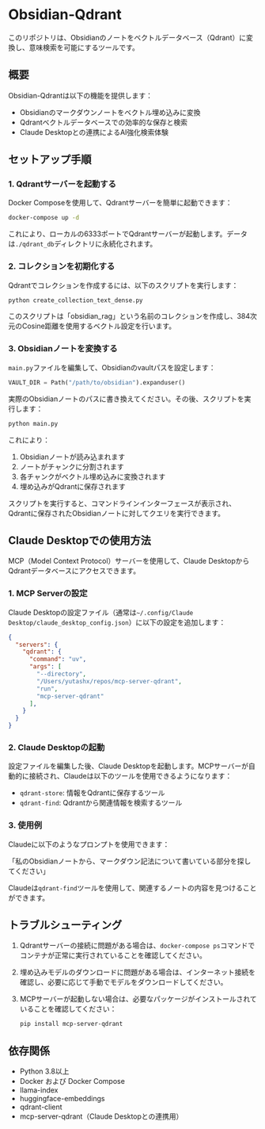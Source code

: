 # Obsidian-Qdrant

このリポジトリは、Obsidianのノートをベクトルデータベース（Qdrant）に変換し、意味検索を可能にするツールです。

## 概要

Obsidian-Qdrantは以下の機能を提供します：

- Obsidianのマークダウンノートをベクトル埋め込みに変換
- Qdrantベクトルデータベースでの効率的な保存と検索
- Claude Desktopとの連携によるAI強化検索体験

## セットアップ手順

### 1. Qdrantサーバーを起動する

Docker Composeを使用して、Qdrantサーバーを簡単に起動できます：

```bash
docker-compose up -d
```

これにより、ローカルの6333ポートでQdrantサーバーが起動します。データは`./qdrant_db`ディレクトリに永続化されます。

### 2. コレクションを初期化する

Qdrantでコレクションを作成するには、以下のスクリプトを実行します：

```bash
python create_collection_text_dense.py
```

このスクリプトは「obsidian_rag」という名前のコレクションを作成し、384次元のCosine距離を使用するベクトル設定を行います。

### 3. Obsidianノートを変換する

`main.py`ファイルを編集して、Obsidianのvaultパスを設定します：

```python
VAULT_DIR = Path("/path/to/obsidian").expanduser()
```

実際のObsidianノートのパスに書き換えてください。その後、スクリプトを実行します：

```bash
python main.py
```

これにより：
1. Obsidianノートが読み込まれます
2. ノートがチャンクに分割されます
3. 各チャンクがベクトル埋め込みに変換されます
4. 埋め込みがQdrantに保存されます

スクリプトを実行すると、コマンドラインインターフェースが表示され、Qdrantに保存されたObsidianノートに対してクエリを実行できます。

## Claude Desktopでの使用方法

MCP（Model Context Protocol）サーバーを使用して、Claude DesktopからQdrantデータベースにアクセスできます。

### 1. MCP Serverの設定

Claude Desktopの設定ファイル（通常は`~/.config/Claude Desktop/claude_desktop_config.json`）に以下の設定を追加します：

```json
{
  "servers": {
    "qdrant": {
      "command": "uv",
      "args": [
        "--directory",
        "/Users/yutashx/repos/mcp-server-qdrant",
        "run",
        "mcp-server-qdrant"
      ],    
    }
  }
}
```

### 2. Claude Desktopの起動

設定ファイルを編集した後、Claude Desktopを起動します。MCPサーバーが自動的に接続され、Claudeは以下のツールを使用できるようになります：

- `qdrant-store`: 情報をQdrantに保存するツール
- `qdrant-find`: Qdrantから関連情報を検索するツール

### 3. 使用例

Claudeに以下のようなプロンプトを使用できます：

「私のObsidianノートから、マークダウン記法について書いている部分を探してください」

Claudeは`qdrant-find`ツールを使用して、関連するノートの内容を見つけることができます。

## トラブルシューティング

1. Qdrantサーバーの接続に問題がある場合は、`docker-compose ps`コマンドでコンテナが正常に実行されていることを確認してください。

2. 埋め込みモデルのダウンロードに問題がある場合は、インターネット接続を確認し、必要に応じて手動でモデルをダウンロードしてください。

3. MCPサーバーが起動しない場合は、必要なパッケージがインストールされていることを確認してください：
   ```bash
   pip install mcp-server-qdrant
   ```

## 依存関係

- Python 3.8以上
- Docker および Docker Compose
- llama-index
- huggingface-embeddings
- qdrant-client
- mcp-server-qdrant（Claude Desktopとの連携用）

